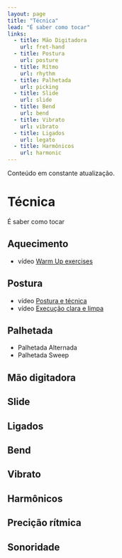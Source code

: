 ```yaml
---
layout: page
title: "Técnica"
lead: "É saber como tocar"
links:
  - title: Mão Digitadora
    url: fret-hand
  - title: Postura
    url: posture
  - title: Rítmo
    url: rhythm
  - title: Palhetada
    url: picking
  - title: Slide
    url: slide
  - title: Bend
    url: bend
  - title: Vibrato
    url: vibrato
  - title: Ligados
    url: legato
  - title: Harmônicos
    url: harmonic
---
```


<div class="alert alert-primary" role="alert">
  Conteúdo em constante atualização.
</div>

# Técnica

É saber como tocar

## Aquecimento

* <span class="badge badge-primary">vídeo</span> [Warm Up exercises](/music/2019/11/14/warm-up-exercises/)

## Postura

* <span class="badge badge-primary">vídeo</span> [Postura e técnica](/music/2010/06/08/postura-tecnica/)
* <span class="badge badge-primary">vídeo</span> [Execução clara e limpa](/music/2010/06/07/execucao-clara-limpa/)

## Palhetada

* Palhetada Alternada
* Palhetada Sweep

## Mão digitadora

## Slide

## Ligados

## Bend

## Vibrato

## Harmônicos

## Precição rítmica

## Sonoridade
